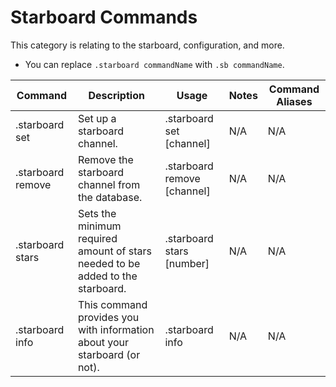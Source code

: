 # **Starboard Commands**
This category is relating to the starboard, configuration, and more.
- You can replace `.starboard commandName` with `.sb commandName`.

|   Command | Description   | Usage   | Notes | Command Aliases
| ------------ | ------------ | ------------ | ------------ |  ------------ | 
| .starboard set | Set up a starboard channel.  | .starboard set [channel] | N/A | N/A
| .starboard remove | Remove the starboard channel from the database.  | .starboard remove [channel] | N/A | N/A 
| .starboard stars | Sets the minimum required amount of stars needed to be added to the starboard. | .starboard stars [number] | N/A | N/A
|.starboard info | This command provides you with information about your starboard (or not). | .starboard info | N/A | N/A

